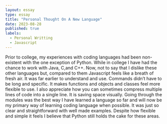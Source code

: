 ```yaml
---
layout: essay
type: essay
title: "Personal Thought On A New Language"
date: 2023-08-28
published: true
labels:
  - Personal Writting
  - Javascript
---
```


  Prior to college, my experiences with coding languages had been non-existent with the one exception of Python. While in college I have had the chance to work with Java, C,and  C++. Now, not to say that I dislike these other languages but, compared to them Javascript feels like a breath of fresh air. It was far earlier to understand and use. Commands didn’t have to be long and specific. It makes functions and objects and classes feel more flexible to use. I also appreciate how you can sometimes compress multiple lines of code into a single line. It is saving space visually. Going through the modules was the best way I have learned a language so far and will now be my primary way of learning coding language when possible. It was just so clear and straightforward with well made examples. Despite how flexible and simple it feels I believe that Python still holds the cake for these areas.

